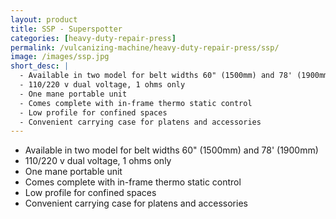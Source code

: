 ```yaml
---
layout: product
title: SSP - Superspotter
categories: [heavy-duty-repair-press]
permalink: /vulcanizing-machine/heavy-duty-repair-press/ssp/
image: /images/ssp.jpg
short_desc: |
  - Available in two model for belt widths 60" (1500mm) and 78' (1900mm)
  - 110/220 v dual voltage, 1 ohms only
  - One mane portable unit
  - Comes complete with in-frame thermo static control
  - Low profile for confined spaces
  - Convenient carrying case for platens and accessories
---
```


- Available in two model for belt widths 60" (1500mm) and 78' (1900mm)
- 110/220 v dual voltage, 1 ohms only
- One mane portable unit
- Comes complete with in-frame thermo static control
- Low profile for confined spaces
- Convenient carrying case for platens and accessories
